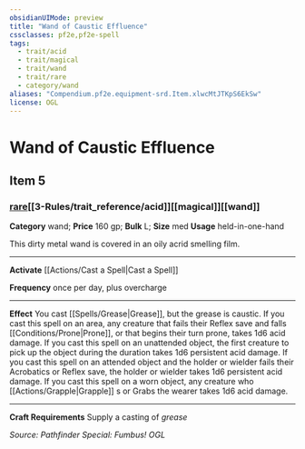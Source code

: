 ```yaml
---
obsidianUIMode: preview
title: "Wand of Caustic Effluence"
cssclasses: pf2e,pf2e-spell
tags:
  - trait/acid
  - trait/magical
  - trait/wand
  - trait/rare
  - category/wand
aliases: "Compendium.pf2e.equipment-srd.Item.xlwcMtJTKpS6EkSw"
license: OGL
---
```

# Wand of Caustic Effluence
## Item 5
### [rare](rare "Rare Rarity Trait")[[3-Rules/trait_reference/acid]][[magical]][[wand]]

**Category** wand; 
**Price** 160 gp; 
**Bulk** L; **Size** med
**Usage** held-in-one-hand

This dirty metal wand is covered in an oily acrid smelling film.

* * *

**Activate** [[Actions/Cast a Spell|Cast a Spell]]

**Frequency** once per day, plus overcharge

* * *

**Effect** You cast [[Spells/Grease|Grease]], but the grease is caustic. If you cast this spell on an area, any creature that fails their Reflex save and falls [[Conditions/Prone|Prone]], or that begins their turn prone, takes 1d6 acid damage. If you cast this spell on an unattended object, the first creature to pick up the object during the duration takes 1d6 persistent acid damage. If you cast this spell on an attended object and the holder or wielder fails their Acrobatics or Reflex save, the holder or wielder takes 1d6 persistent acid damage. If you cast this spell on a worn object, any creature who [[Actions/Grapple|Grapple]] s or Grabs the wearer takes 1d6 acid damage.

* * *

**Craft Requirements** Supply a casting of _grease_

*Source: Pathfinder Special: Fumbus!*
*OGL*